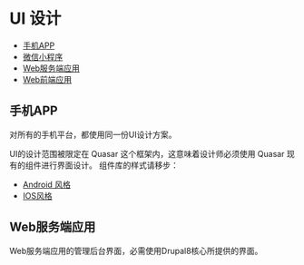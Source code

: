# UI 设计

- [手机APP](#phone-app)
- [微信小程序](ui-wechat.md)
- [Web服务端应用](ui-web-server-app.md)
- [Web前端应用](ui-web-client-app.md)

## 手机APP

对所有的手机平台，都使用同一份UI设计方案。

UI的设计范围被限定在 Quasar 这个框架内，这意味着设计师必须使用 Quasar 现有的组件进行界面设计。
组件库的样式请移步：
- [Android 风格](http://quasar-framework.org/quasar-play/android/index.html#/showcase)
- [IOS风格](http://quasar-framework.org/quasar-play/ios/index.html#/showcase)

## Web服务端应用

Web服务端应用的管理后台界面，必需使用Drupal8核心所提供的界面。
